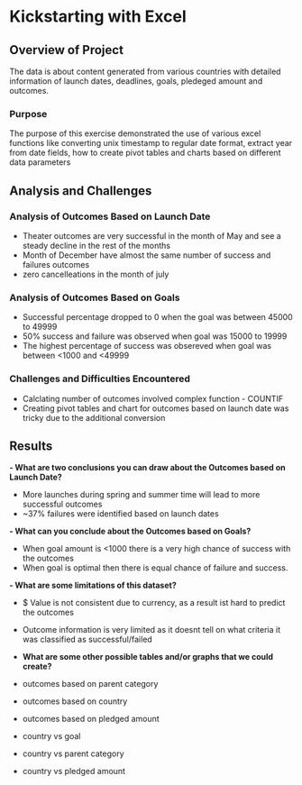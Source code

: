 # Kickstarting with Excel

## Overview of Project

The data is about content generated from various countries with detailed information of launch dates, deadlines, goals, pledeged amount and outcomes.

### Purpose

The purpose of this exercise demonstrated the use of various excel functions like converting unix timestamp to regular date format, extract year from date fields, how to create pivot tables and charts based on different data parameters

## Analysis and Challenges

### Analysis of Outcomes Based on Launch Date

 - Theater outcomes are very successful in the month of May and see a steady decline in the rest of the months
 - Month of December have almost the same number of success and failures outcomes
 - zero cancelleations in the month of july

### Analysis of Outcomes Based on Goals
 - Successful percentage dropped to 0 when the goal was between 45000 to 49999
 - 50% success and failure was observed when goal was 15000 to 19999
 - The highest percentage of success was obsereved when goal was between <1000 and <49999

### Challenges and Difficulties Encountered

 - Calclating number of outcomes involved complex function - COUNTIF
 - Creating pivot tables and chart for outcomes based on launch date was tricky due to the additional conversion

## Results

**- What are two conclusions you can draw about the Outcomes based on Launch Date?**

 - More launches during spring and summer time will lead to more successful outcomes
 - ~37% failures were identified based on launch dates

**- What can you conclude about the Outcomes based on Goals?**

 - When goal amount is <1000 there is a very high chance of success with the outcomes
 - When goal is optimal then there is equal chance of failure and success.

**- What are some limitations of this dataset?**

 - $ Value is not consistent due to currency, as a result ist hard to predict the outcomes
 - Outcome information is very limited as it doesnt tell on what criteria it was classified as successful/failed

- **What are some other possible tables and/or graphs that we could create?**
 - outcomes based on parent category
 - outcomes based on country
 - outcomes based on pledged amount
 - country vs goal
 - country vs parent category
 - country vs pledged amount
